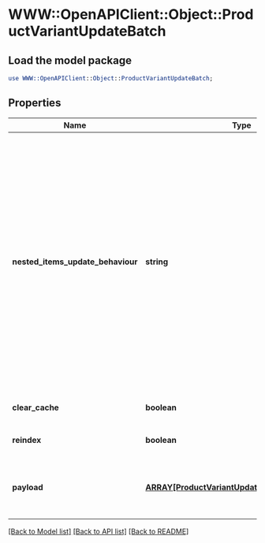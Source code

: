 # WWW::OpenAPIClient::Object::ProductVariantUpdateBatch

## Load the model package
```perl
use WWW::OpenAPIClient::Object::ProductVariantUpdateBatch;
```

## Properties
Name | Type | Description | Notes
------------ | ------------- | ------------- | -------------
**nested_items_update_behaviour** | **string** |  Determines how updates to nested items should be handled.&lt;hr&gt;&lt;div style&#x3D;\&quot;font-style:normal\&quot;&gt;  Values description:  &lt;div style&#x3D;\&quot;margin-left: 2%; padding-top: 2%\&quot;&gt;    &lt;div style&#x3D;\&quot;font-size:85%\&quot;&gt;      &lt;b&gt;  replace&lt;/b&gt;: This option indicates that the nested items should be completely replaced with the new data provided. &lt;/br&gt;      &lt;b&gt;  merge&lt;/b&gt;: With this option, updates to nested items are merged with the existing data. &lt;/br&gt;    &lt;/div&gt;  &lt;/div&gt;&lt;/div&gt; | [optional] [default to &#39;replace&#39;]
**clear_cache** | **boolean** |  | [optional] [default to false]
**reindex** | **boolean** |  | [optional] [default to false]
**payload** | [**ARRAY[ProductVariantUpdateBatchPayloadInner]**](ProductVariantUpdateBatchPayloadInner.md) | Contains an array of product objects. The list of properties may vary depending on the specific platform. | 

[[Back to Model list]](../README.md#documentation-for-models) [[Back to API list]](../README.md#documentation-for-api-endpoints) [[Back to README]](../README.md)


